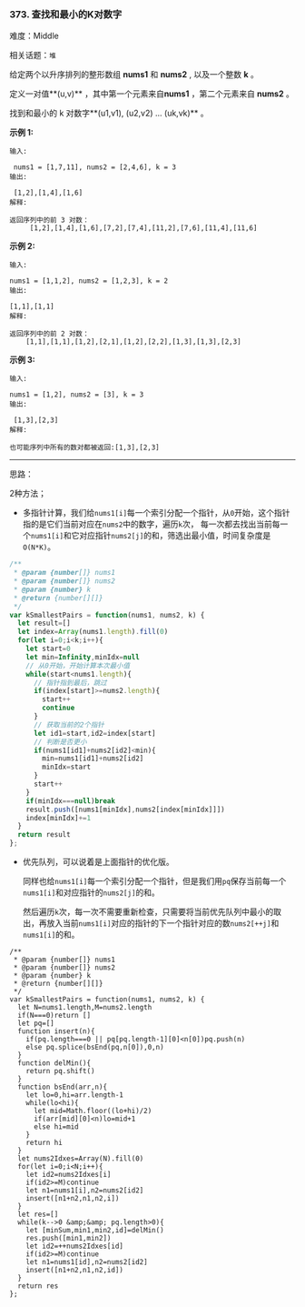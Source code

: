 ### 373. 查找和最小的K对数字

难度：Middle

相关话题：`堆`

给定两个以升序排列的整形数组 **nums1**  和 **nums2** , 以及一个整数 **k** 。



定义一对值**(u,v)** ，其中第一个元素来自**nums1** ，第二个元素来自 **nums2** 。



找到和最小的 k 对数字**(u1,v1), (u2,v2) ... (uk,vk)** 。



**示例 1:** 





```
输入:

 nums1 = [1,7,11], nums2 = [2,4,6], k = 3
输出:

 [1,2],[1,4],[1,6]
解释:

返回序列中的前 3 对数：
     [1,2],[1,4],[1,6],[7,2],[7,4],[11,2],[7,6],[11,4],[11,6]

```


**示例 2:** 





```
输入:

nums1 = [1,1,2], nums2 = [1,2,3], k = 2
输出:

[1,1],[1,1]
解释:

返回序列中的前 2 对数：
    [1,1],[1,1],[1,2],[2,1],[1,2],[2,2],[1,3],[1,3],[2,3]

```


**示例 3:** 





```
输入:

nums1 = [1,2], nums2 = [3], k = 3 
输出:

 [1,3],[2,3]
解释:

也可能序列中所有的数对都被返回:[1,3],[2,3]

```



-----

思路：

2种方法；

* 多指针计算，我们给`nums1[i]`每一个索引分配一个指针，从`0`开始，这个指针指的是它们当前对应在`nums2`中的数字，遍历`k`次，
每一次都去找出当前每一个`nums1[i]`和它对应指针`nums2[j]`的和，筛选出最小值，时间复杂度是`O(N*K)`。

```js
/**
 * @param {number[]} nums1
 * @param {number[]} nums2
 * @param {number} k
 * @return {number[][]}
 */
var kSmallestPairs = function(nums1, nums2, k) {
  let result=[]
  let index=Array(nums1.length).fill(0)
  for(let i=0;i<k;i++){
    let start=0
    let min=Infinity,minIdx=null
    // 从0开始，开始计算本次最小值
    while(start<nums1.length){
      // 指针指到最后，跳过
      if(index[start]>=nums2.length){
        start++
        continue
      }
      // 获取当前的2个指针
      let id1=start,id2=index[start]
      // 判断是否更小
      if(nums1[id1]+nums2[id2]<min){
        min=nums1[id1]+nums2[id2]
        minIdx=start
      }
      start++
    }
    if(minIdx===null)break
    result.push([nums1[minIdx],nums2[index[minIdx]]])
    index[minIdx]+=1
  }
  return result
};
```

* 优先队列，可以说着是上面指针的优化版。

    同样也给`nums1[i]`每一个索引分配一个指针，但是我们用`pq`保存当前每一个`nums1[i]`和对应指针的`nums2[j]`的和。
        
    然后遍历`k`次，每一次不需要重新检查，只需要将当前优先队列中最小的取出，再放入当前`nums1[i]`对应的指针的下一个指针对应的数`nums2[++j]`和`nums1[i]`的和。


```
/**
 * @param {number[]} nums1
 * @param {number[]} nums2
 * @param {number} k
 * @return {number[][]}
 */
var kSmallestPairs = function(nums1, nums2, k) {
  let N=nums1.length,M=nums2.length
  if(N===0)return []
  let pq=[]
  function insert(n){
    if(pq.length===0 || pq[pq.length-1][0]<n[0])pq.push(n)
    else pq.splice(bsEnd(pq,n[0]),0,n)
  }
  function delMin(){
    return pq.shift()
  }
  function bsEnd(arr,n){
    let lo=0,hi=arr.length-1
    while(lo<hi){
      let mid=Math.floor((lo+hi)/2)
      if(arr[mid][0]<n)lo=mid+1
      else hi=mid
    }
    return hi
  }
  let nums2Idxes=Array(N).fill(0)
  for(let i=0;i<N;i++){
    let id2=nums2Idxes[i]
    if(id2>=M)continue
    let n1=nums1[i],n2=nums2[id2]
    insert([n1+n2,n1,n2,i])
  }
  let res=[]
  while(k-->0 &amp;&amp; pq.length>0){
    let [minSum,min1,min2,id]=delMin()
    res.push([min1,min2])
    let id2=++nums2Idxes[id]
    if(id2>=M)continue
    let n1=nums1[id],n2=nums2[id2]
    insert([n1+n2,n1,n2,id])
  }
  return res
};



```

